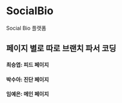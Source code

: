 # SocialBio
Social Bio 플랫폼

## 페이지 별로 따로 브랜치 파서 코딩
#### 최승엽: 피드 페이지
#### 박수아: 진단 페이지
#### 임예은: 메인 페이지
